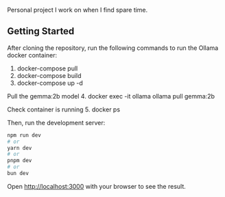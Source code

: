 Personal project I work on when I find spare time. 

## Getting Started

After cloning the repository, run the following commands to run the Ollama docker container:

  1. docker-compose pull
  2. docker-compose build
  3. docker-compose up -d

Pull the gemma:2b model
  4. docker exec -it ollama ollama pull gemma:2b
     
Check container is running
  5. docker ps

Then, run the development server:

```bash
npm run dev
# or
yarn dev
# or
pnpm dev
# or
bun dev
```

Open [http://localhost:3000](http://localhost:3000) with your browser to see the result.

